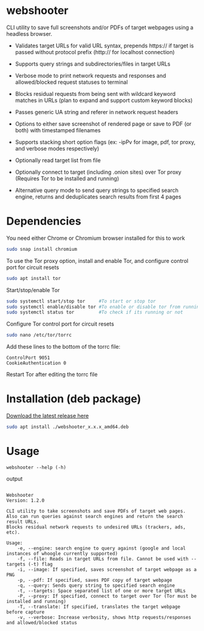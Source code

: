 # webshooter
CLI utility to save full screenshots and/or PDFs of target webpages using a headless browser.

- Validates target URLs for valid URL syntax, prepends https:// if target is passed without protocol prefix (http:// for localhost connection)
- Supports query strings and subdirectories/files in target URLs
- Verbose mode to print network requests and responses and allowed/blocked request statuses to terminal
- Blocks residual requests from being sent with wildcard keyword matches in URLs (plan to expand and support custom keyword blocks)
- Passes generic UA string and referer in network request headers
- Options to either save screenshot of rendered page or save to PDF (or both) with timestamped filenames
- Supports stacking short option flags (ex: -ipPv for image, pdf, tor proxy, and verbose modes respectively)
- Optionally read target list from file
- Optionally connect to target (including .onion sites) over Tor proxy (Requires Tor to be installed and running)

- Alternative query mode to send query strings to specified search engine, returns and deduplicates search results from first 4 pages

# Dependencies
You need either Chrome or Chromium browser installed for this to work
```bash
sudo snap install chromium
```

To use the Tor proxy option, install and enable Tor, and configure control port for circuit resets
```bash
sudo apt install tor
```

Start/stop/enable Tor
```bash
sudo systemctl start/stop tor     #To start or stop tor
sudo systemctl enable/disable tor #To enable or disable tor from running automatically
sudo systemctl status tor         #To check if its running or not
```

Configure Tor control port for circuit resets
```bash
sudo nano /etc/tor/torrc
```
Add these lines to the bottom of the torrc file:
```plaintext
ControlPort 9051
CookieAuthentication 0
```
Restart Tor after editing the torrc file

# Installation (deb package)

[Download the latest release here](https://github.com/sss7526/webshooter/releases/latest)
```bash
sudo apt install ./webshooter_x.x.x_amd64.deb
```

# Usage
```
webshooter --help (-h)
```

output
```plaintext

Webshooter
Version: 1.2.0

CLI utility to take screenshots and save PDFs of target web pages.
Also can run queries against search engines and return the search result URLs.
Blocks residual network requests to undesired URLs (trackers, ads, etc).

Usage:
    -e, --engine: search engine to query against (google and local instances of whoogle currently supported)
    -f, --file: Reads in target URLs from file. Cannot be used with --targets (-t) flag
    -i, --image: If specified, saves screenshot of target webpage as a PNG
    -p, --pdf: If specified, saves PDF copy of target webpage
    -q, --query: Sends query string to specified search engine
    -t, --targets: Space separated list of one or more target URLs
    -P, --proxy: If specified, connect to target over Tor (Tor must be installed and running)
    -T, --translate: If specified, translates the target webpage before capture
    -v, --verbose: Increase verbosity, shows http requests/responses and allowed/blocked status
```